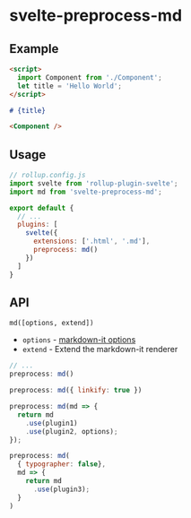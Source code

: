 # svelte-preprocess-md

## Example

```md
<script>
  import Component from './Component';
  let title = 'Hello World';
</script>

# {title}

<Component />
```

## Usage

```js
// rollup.config.js
import svelte from 'rollup-plugin-svelte';
import md from 'svelte-preprocess-md';

export default {
  // ...
  plugins: [
    svelte({
      extensions: ['.html', '.md'],
      preprocess: md()
    })
  ]
}
```

## API

`md([options, extend])`

- `options` - [markdown-it options](https://github.com/markdown-it/markdown-it#init-with-presets-and-options)
- `extend` - Extend the markdown-it renderer

```js
// ...
preprocess: md()

preprocess: md({ linkify: true })

preprocess: md(md => {
  return md
    .use(plugin1)
    .use(plugin2, options);
});

preprocess: md(
  { typographer: false},
  md => {
    return md
      .use(plugin3);
  }
)
```